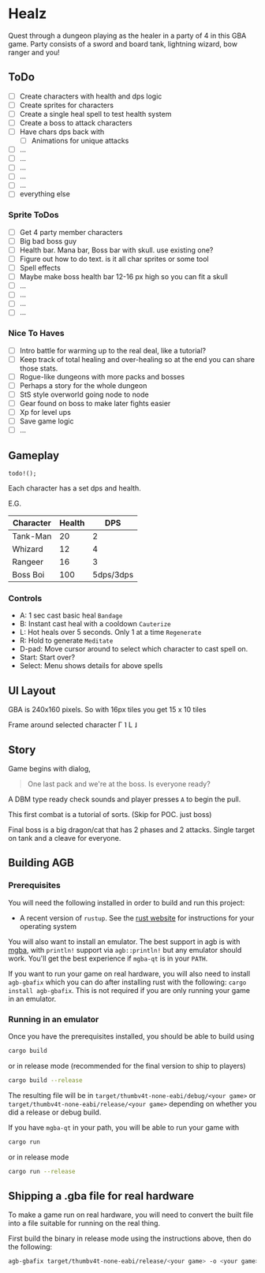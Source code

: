 # Healz

Quest through a dungeon playing as the healer in a party of 4 in this GBA game.
Party consists of a sword and board tank, lightning wizard, bow ranger and you!

## ToDo

- [ ] Create characters with health and dps logic
- [ ] Create sprites for characters
- [ ] Create a single heal spell to test health system
- [ ] Create a boss to attack characters
- [ ] Have chars dps back with
  - [ ] Animations for unique attacks
- [ ] ...
- [ ] ...
- [ ] ...
- [ ] ...
- [ ] ...
- [ ] everything else

### Sprite ToDos

- [ ] Get 4 party member characters
- [ ] Big bad boss guy
- [ ] Health bar. Mana bar, Boss bar with skull. use existing one?
- [ ] Figure out how to do text. is it all char sprites or some tool
- [ ] Spell effects
- [ ] Maybe make boss health bar 12-16 px high so you can fit a skull
- [ ] ...
- [ ] ...
- [ ] ...
- [ ] ...

### Nice To Haves

- [ ] Intro battle for warming up to the real deal, like a tutorial?
- [ ] Keep track of total healing and over-healing so at the end you can share those stats.
- [ ] Rogue-like dungeons with more packs and bosses
- [ ] Perhaps a story for the whole dungeon
- [ ] StS style overworld going node to node
- [ ] Gear found on boss to make later fights easier
- [ ] Xp for level ups
- [ ] Save game logic
- [ ] ...

## Gameplay

`todo!();`

Each character has a set dps and health.

E.G.

| Character | Health  | DPS       |
|-----------|---------|-----------|
| Tank-Man  | 20      | 2         |
| Whizard   | 12      | 4         |
| Rangeer   | 16      | 3         |
| Boss Boi  | 100     | 5dps/3dps |

### Controls

- A: 1 sec cast basic heal `Bandage`
- B: Instant cast heal with a cooldown `Cauterize`
- L: Hot heals over 5 seconds. Only 1 at a time `Regenerate`
- R: Hold to generate `Meditate`
- D-pad: Move cursor around to select which character to cast spell on.
- Start: Start over?
- Select: Menu shows details for above spells

## UI Layout

GBA is 240x160 pixels.
So with 16px tiles you get 15 x 10 tiles

Frame around selected character
Γ    ˥
L    ˩

## Story

Game begins with dialog,
> One last pack and we're at the boss. Is everyone ready?

A DBM type ready check sounds and player presses `A` to begin the pull.

This first combat is a tutorial of sorts. (Skip for POC. just boss)

Final boss is a big dragon/cat that has 2 phases and 2 attacks. Single target on tank and a cleave for everyone.

## Building AGB

### Prerequisites

You will need the following installed in order to build and run this project:

* A recent version of `rustup`. See the [rust website](https://www.rust-lang.org/tools/install) for instructions for your operating system

You will also want to install an emulator. The best support in agb is with [mgba](https://mgba.io), with
`println!` support via `agb::println!` but any emulator should work. You'll get the best experience if
`mgba-qt` is in your `PATH`.

If you want to run your game on real hardware, you will also need to install `agb-gbafix` which you can do after installing
rust with the following: `cargo install agb-gbafix`. This is not required if you are only running your game in an emulator.

### Running in an emulator

Once you have the prerequisites installed, you should be able to build using

```sh
cargo build
```

or in release mode (recommended for the final version to ship to players)

```sh
cargo build --release
```

The resulting file will be in `target/thumbv4t-none-eabi/debug/<your game>` or `target/thumbv4t-none-eabi/release/<your game>` depending on
whether you did a release or debug build.

If you have `mgba-qt` in your path, you will be able to run your game with

```sh
cargo run
```

or in release mode

```sh
cargo run --release
```

## Shipping a .gba file for real hardware

To make a game run on real hardware, you will need to convert the built file into a file suitable for
running on the real thing.

First build the binary in release mode using the instructions above, then do the following:

```sh
agb-gbafix target/thumbv4t-none-eabi/release/<your game> -o <your game>.gba
```
